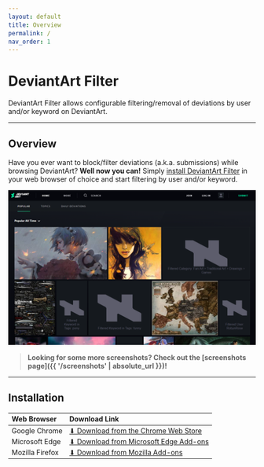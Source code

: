 ```yaml
---
layout: default
title: Overview
permalink: /
nav_order: 1
---
```


# DeviantArt Filter

DeviantArt Filter allows configurable filtering/removal of deviations by user and/or keyword on DeviantArt.

* * *

## Overview

Have you ever want to block/filter deviations (a.k.a. submissions) while browsing DeviantArt? **Well now you can!** Simply [install DeviantArt Filter](#installation) in your web browser of choice and start filtering by user and/or keyword.

![DeviantArt Filter Promotional Image](https://raw.githubusercontent.com/rthaut/deviantART-Filter/master/promo/Screenshot_1280x800.png)

> **Looking for some more screenshots? Check out the [screenshots page]({{ '/screenshots' | absolute_url }})!**

* * *

## Installation

| Web Browser | Download Link |
|:----------- |:------------- |
| Google Chrome | [⬇ Download from the Chrome Web Store](https://chrome.google.com/webstore/detail/deviantart-filter/odlmamilbohnpnoomjclomghphbajikp) |
| Microsoft Edge | [⬇ Download from Microsoft Edge Add-ons](https://microsoftedge.microsoft.com/addons/detail/deviantart-filter/ockmdbdjebeliigddaglegnnkmcnkkbm) |
| Mozilla Firefox | [⬇ Download from Mozilla Add-ons](https://addons.mozilla.org/en-US/firefox/addon/deviantart-filter/) |
